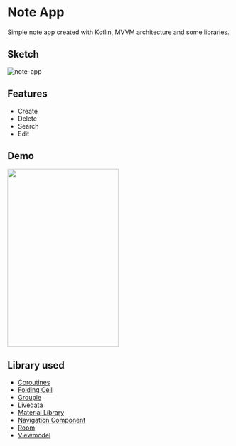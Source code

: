 # **Note App**
Simple note app created with Kotlin, MVVM architecture and some libraries.

## Sketch
![note-app](https://user-images.githubusercontent.com/48203569/99637170-d0fb1700-2a87-11eb-8f03-d265d0518ec3.jpg)

## Features
* Create
* Delete
* Search
* Edit

## Demo
<img src="https://user-images.githubusercontent.com/48203569/99905679-ae7e2d80-2d15-11eb-8807-0e4ab73fd74b.gif" width="250" height="400">  

## Library used
* [Coroutines](https://developer.android.com/topic/libraries/architecture/coroutines)
* [Folding Cell](https://github.com/Ramotion/folding-cell-android)
* [Groupie](https://github.com/lisawray/groupie)
* [Livedata](https://developer.android.com/topic/libraries/architecture/livedata)
* [Material Library](https://material.io/develop/android/docs/getting-started)
* [Navigation Component](https://developer.android.com/guide/navigation)
* [Room](https://developer.android.com/topic/libraries/architecture/room)
* [Viewmodel](https://developer.android.com/topic/libraries/architecture/viewmodel)
